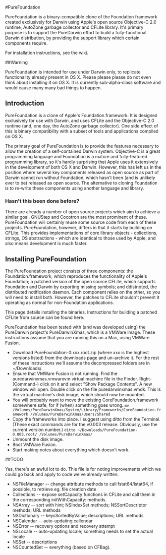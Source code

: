 #PureFoundation

PureFoundation is a binary-compatible clone of the Foundation framework created exclusively for Darwin using Apple's open source Objective-C 2.0 runtime, AutoZone garbage collector and CFLite library. It's primary purpose is to support the PureDarwin effort to build a fully-functional Darwin distribution, by providing the support library which certain components require.

For installation instructions, see the wiki.

##Warning

PureFoundation is intended for use under Darwin only, to replicate functionality already present in OS X. Please please please do not even think about installing it on OS X. It is currently sub-alpha-class software and would cause many many bad things to happen.

## Introduction

PureFoundation is a clone of Apple's Foundation.framework. It is designed exclusively for use with Darwin, and uses CFLite and the Objective-C 2.0 runtime (and, one day, the AutoZone garbage collector). One side effect of this is binary compatibility with a subset of tools and applications compiled on OS X.

The primary goal of PureFoundation is to provide the features necessary to allow the creation of a self-contained Darwin system. Objective-C is a great programming language and Foundation is a mature and fully-featured programming library, so it's hardly surprising that Apple uses it extensively in the development of both OS X and Darwin. However, this has left us in the position where several key components released as open source as part of Darwin cannot run without Foundation, which hasn't been (and is unlikely ever to be) released as open source. The alternative to cloning Foundation is to re-write these components using another language and library.

### Hasn't this been done before?

There are already a number of open source projects which aim to achieve a similar goal. GNUStep and Cocotron are the most prominent of these. PureFoundation will certainly reuse some source code from each of these projects. PureFoundation, however, differs in that it starts by building on CFLite. This provides implementations of core library objects - collections, strings, OS abstractions - which are identical to those used by Apple, and also means development is much faster.

## Installing PureFoundation

The PureFoundation project consists of three components: the Foundation.framework, which reproduces the functionality of Apple's Foundation; a patched version of the open source CFLite, which supports Foundation and Darwin by exporting missing symbols; and ddistnoted, the distributed notification daemon. Each component relies on the other, so you will need to install both. However, the patches to CFLite shouldn't prevent it operating as normal for non-Foundation applications.

This page details installing the binaries. Instructions for building a patched CFLite from source can be found here.

PureFoundation has been tested with (and was developed using) the PureDarwin project's PureDarwinXmas, which is a VMWare image. These instructions assume that you are running this on a Mac, using VMWare Fusion.

* Download PureFoundation-0.xxx.root.zip (where xxx is the highest versions listed) from the downloads page and un-archive it. For the rest of these instructions we'll assume the decompressed folders are in ~/Downloads/.
* Ensure that VMWare Fusion is not running. Find the puredarwinxmas.vmwarevm virtual machine file in the Finder. Right- (Command-) click on it and select "Show Package Contents". A new window will open. Double click on the file puredarwinxmas.vmdk. This is the virtual machine's disk image, which should now be mounted.
* You will probably want to move the existing CoreFoundation.framework somewhere safe, for if (when) something goes wrong. `mv /Volumes/PureDarwinXmas/System/Library/Frameworks/CoreFoundation.framework /Volumes/PureDarwinXmas/Users/Shared` 
* Copy the frameworks into place. I suggest using ditto from the Terminal. (These exact commands are for the v0.003 release. Obviously, use the current version number.) `ditto ~/Downloads/PureFoundation-0.003.root/ /Volumes/PureDarwinXmas/`
* Unmount the disk image.
* Boot VMWare Fusion.
* Start making notes about everything which doesn't work.

##TODO

Yes, there's an awful lot to do. This file is for noting improvements which we could go back and apply to code we've already written.

* NSFileManager -- change attribute methods to call fstat64/lstat64, if possible, to retrieve eg. file creation date
* Collections -- expose setCapacity functions in CFLite and call them in the corresponding initWithCapacity: methods.
* NSArray -- sort with hint; NSIndexSet methods; NSSortDescriptor methods; URL methods
* NSDictionary -- keysSortedByValue; descriptions; URL methods
* NSCalendar -- auto-updating callendar
* NSError -- recovery options and recovery attempt
* NSLocale -- auto-updating locale; something needs to set the actual locale
* NSSet -- descriptions
* NSCountedSet -- everything (based on CFBag).
